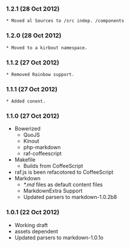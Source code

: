 ### 1.2.1 (28 Oct 2012)
    * Moved al Sources to /src indep. /components

### 1.2.0 (28 Oct 2012)
    * Moved to a kirbout namespace.

### 1.1.2 (27 Oct 2012)
    * Removed Rainbow support.

### 1.1.1 (27 Oct 2012)
    * Added conent.

### 1.1.0 (27 Oct 2012)

* Bowerized
    * QuoJS
    * Kinout
    * php-markdown
    * raf-coffeescript
* Makefile
  - Builds from CoffeeScript
* raf.js is been refacotored to CoffeeScript
* Markdown
  - _*.md_ files as default content files
  - MarkdownExtra Support
  - Updated parsers to markdown-1.0.2b8

### 1.0.1 (22 Oct 2012)

* Working draft
* assets dependent
* Updated parsers to markdown-1.0.1o
